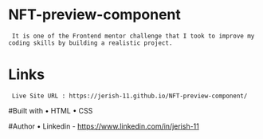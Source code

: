 # NFT-preview-component
     It is one of the Frontend mentor challenge that I took to improve my coding skills by building a realistic project.

# Links
     Live Site URL : https://jerish-11.github.io/NFT-preview-component/
     
#Built with
     •	HTML
     •	CSS

#Author
     •	Linkedin - https://www.linkedin.com/in/jerish-11
